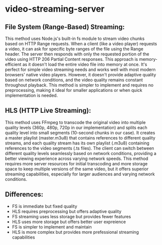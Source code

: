 # video-streaming-server
## File System (Range-Based) Streaming:
This method uses Node.js's built-in fs module to stream video chunks based on HTTP Range requests. When a client (like a video player) requests a video, it can ask for specific byte ranges of the file using the Range header. The server then responds with only the requested portion of the video using HTTP 206 Partial Content responses. This approach is memory-efficient as it doesn't load the entire video file into memory at once. It's perfect for simple video streaming needs and works well with most modern browsers' native video players. However, it doesn't provide adaptive quality based on network conditions, and the video quality remains constant throughout playback. This method is simpler to implement and requires no preprocessing, making it ideal for smaller applications or when quick implementation is needed.

## HLS (HTTP Live Streaming):
This method uses FFmpeg to transcode the original video into multiple quality levels (360p, 480p, 720p in our implementation) and splits each quality level into small segments (10-second chunks in our case). It creates a master playlist (master.m3u8) that contains references to different quality streams, and each quality stream has its own playlist (.m3u8) containing references to the video segments (.ts files). The client can switch between different quality levels seamlessly based on network conditions, providing a better viewing experience across varying network speeds. This method requires more server resources for initial transcoding and more storage space to keep multiple versions of the same video, but it offers superior streaming capabilities, especially for larger audiences and varying network conditions. 

## Differences:
- FS is immediate but fixed quality
- HLS requires preprocessing but offers adaptive quality
- FS streaming uses less storage but provides fewer features
- HLS uses more storage but offers better user expreience
- FS is simpler to implement and maintain
- HLS is more complex but provides more prefessional streaming capabilities
